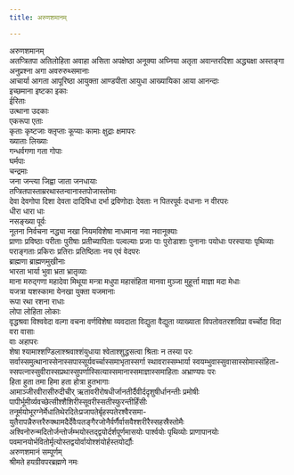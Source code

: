 ```yaml
---
title: अरुणशमानम्

---
```

अरुणशमानम्  
अतप्त्रितपा अतिलोहिता अवाहा असिता अपक्षेष्ठा अनूक्या अघ्निया अतृता अवान्तरदिशा अद्ध्यक्षा अस्तङ्गा अनुप्रश्ना अगा अवरुरुथ्समानाः  
आचार्या आगता आपूरिष्ठा आयुक्ता आण्डपीता आयुधा आख्यायिका आया आनन्दाः  
इच्छमाना इष्टका इकाः  
ईरिताः  
उत्थाना उदकाः  
एकरूपा एताः  
कृताः कृष्टजाः क्लृप्ताः कूप्याः कामाः क्षुद्राः क्षमापरः  
ख्याताः लिख्याः  
गन्धर्वगणा गता गोपाः  
घर्मपाः  
चन्द्रमाः  
जना जन्त्या जिह्वा जाता जनधायाः  
तप्त्रितपास्ताम्ररथास्तन्वानास्तपोजास्तोमाः  
देवा देवगोपा दिशा देवता दादिविधा दर्भा द्रविणोदाः देवताः न पितरपूर्वः दधानाः न वीरपरः  
धीरा धारा धाः  
नसङ्ख्या पूर्वः  
नूतना निर्वचना नद्ध्या नखा नियमविशेषा नाधमाना नवा नवानूक्याः  
प्राणाः प्रविष्ठाः परीताः पुरीषाः प्रतीच्यापिताः पल्वल्याः प्रजाः पाः पुरोडाशाः पुनानाः पयोधाः परस्पायाः पृथिव्याः पराङ्गताः प्रकिराः प्रतिराः प्रतिष्ठिताः नय एवं वेदपरः  
ब्राह्मणा ब्राह्मणमुखीनाः  
भारता भार्या भुवा भ्रता भ्रातृव्याः  
माना मरुद्गणा महादेवा मिथूया मन्त्रा मधुपा महासंहिता मानवा मुञ्जा मुहूर्त्ता माज्ञा मदा मेधाः  
यजत्रा यशस्कामा येनखा युक्ता यजमानाः  
रूपा रथा रशना राधाः  
लोपा लोहिता लोकाः  
वृद्धश्रवा विश्ववेदा वल्गा वचना वर्णविशेषा व्यवदाता विद्युता वैद्युता व्याख्याता विपतोवतरशविप्रा वर्च्चोदा विदा वरा वासाः  
वाः अहापरः  
शेषा श्यामाश्शण्डिलाश्श्रवाश्शंयुधाया श्वेताश्शुद्धसत्वा श्रिताः न तस्या परः  
सर्वास्समुत्थानास्सेनास्सपास्सूर्यवर्च्चास्समाभृतास्सर्गा स्थावरास्सम्भार्या स्वयम्भुवास्सुवासास्सोमास्संहिता-  
स्सपत्नास्सुवीरास्सप्रथास्सुपर्णास्सित्यास्समानास्समाज्ञास्समाहिताः अभ्राण्यपः परः  
हिता हुता तमा हिमा हता होत्रा हुतभागाः  
आमाञ्जीरवीरासीरुदीचीर् ऋतावरीरोषधीर्जानतीर्दैवीर्ददृशुषीर्धानन्तीः प्रमोषीः पापीर्भूमीर्व्यवच्छेत्सीश्शैशिरीस्सूवरीस्सतीस्फुरन्तीर्हिंसीः  
तनूर्मयोभूरग्नेर्मेधातिथेरदितेःप्रजापतेर्बृहस्पतेरश्वैरसमा-  
युतैरापन्नैरुत्तरैरुक्थामदैर्देवैःपतङ्गैरजोनैर्वर्णैर्वासवैश्शरीरैस्सहस्रैस्तोमैः  
अश्विनोरुन्मदितोर्जन्तोर्जम्भयोस्तद्द्वयोर्दर्शपूर्णमासयोः पार्श्वयोः पृथिव्योः प्राणापानयोः पवमानयोर्भवितोर्मृत्योस्तद्वयोर्वायोश्शंयोर्हस्तयोर्द्यौः  
              अरुणशमानं सम्पूर्णम्  
             श्रीमते हयग्रीवपरब्रह्मणे नमः